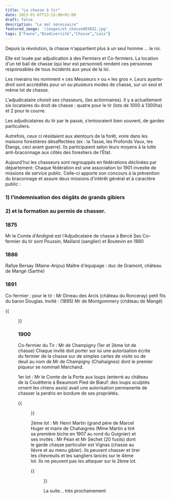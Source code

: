 ```yaml
---
title: "La chasse à tir"
date: 2023-01-07T13:15:08+01:00
draft: false
description: "Le mal nécessaire"
featured_image: '/images/et.chasse003832.jpg'
tags: ["Faune","Biodiversité","Chasse","Lois"]
---
```


Depuis la révolution, la chasse n'appartient plus à un seul homme ... le roi.

Elle est louée par adjudication à des Fermiers et Co-fermiers.
La location d'un tel bail de chasse (qui leur est personnel)
rendent ces personnes responsables de tous incidents aux yeux de la loi.

Les riverains les nomment « ces Messieurs » ou « les gros ».
Leurs ayants-droit sont accrédités pour un ou plusieurs 
modes de chasse, sur un seul et même lot de chasse. 

L'adjudicataire choisit ses chasseurs, (les actionnaires). 
Il  y a actuellement six locataires du droit de chasse : 
quatre pour le tir (lots de 1000 à 1300ha) et 2 pour le courre.

Les adjudicataires du tir par le passé, s’entouraient bien souvent, de gardes particuliers. 

Autrefois, ceux ci résidaient aux alentours de la forêt, voire dans les maisons 
forestières désaffectées (ex : la Tasse, les Profonds Vaux, les Étangs, ceci avant guerre).
Ils participaient selon leurs moyens à la lutte anti-braconnage aux côtés des forestiers de l’État.

Aujourd'hui les chasseurs sont regrouppés en fédérations déclinées par département: 
Chaque fédération est une association loi 1901 investie de missions de service public.
Celle-ci apporte son concours à la prévention du braconnage et 
assure deux missions d'intérêt général et à caractère public : 

### 1) l'indemnisation des dégâts de grands gibiers 

### 2) et la formation au permis de chasser.

### 1875 

Mr le Comte d'Andigné est l'Adjudicataire de chasse à Bercé
          Ses Co–fermier du tir sont Poussin, Maillard (sanglier) et Boutevin en 1880
 
### 1886  

Rallye Bersay (Maine-Anjou) Maître d'équipage : duc de Gramont, château de Mangé (Sarthe) 

### 1891  

Co-fermier : pour le tir : Mr Dineau des Arcis (château du Ronceray) petit fils du baron Douglas.
        Invité : (1895) Mr de Montgommery (château de Mangé)
        
{{<figure src="/images/articles/chateaumange-chenil.jpg" title="Chenil Saint-François au Château de Mangé">}}
         

### 1900 

Co-fermier du Tir : Mr  de Champigny (1er et 2ème lot de chasse)
Chaque invité doit porter sur lui une autorisation écrite du fermier de la chasse 
sur de simples cartes de visite ou de deuil au nom de Mr  de Champigny (Chahaignes) 
dont le premier piqueur se nommait Marchand.

1er lot   : Mr le Comte de la Porte aux loups (enterré au château de la
Couëtterie à Beaumont Pied de Bœuf: des loups sculptés ornent les chiens assis) 
avait une autorisation permanente de chasser la perdrix en bordure de ses propriétés.
          
{{<figure src="/images/articles/gardechahaignes.jpg" title="Garde particulier sur Chahaignes">}}
                             
2ème lot   : Mr Henri Martin (grand père de Marcel Huger et maire de Chahaignes 
(Mme Martin a tiré sa première biche en 1907 au rond du Guignier) et ses invités :
Mr Péan  et Mr Séchet (20 fusils) dont le garde chasse particulier est Vignas 
(chasse au lièvre et au menu gibier). 
Ils peuvent chasser et tirer les chevreuils et les sangliers lancés sur le 4ème lot. 
Ils ne peuvent pas les attaquer sur le 2ème lot.

{{<figure src="/images/articles/cartechasse1901.jpg" title="Invitation à la chasse à tir du lot 4">}}
  
La suite... très prochainement

